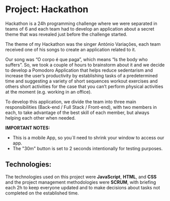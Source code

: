 <h1>Project:  Hackathon</h1>

Hackathon is a 24h programming challenge where we were separated in teams of 6 and each team had to develop an application about a secret theme that was revealed just before the challenge started.

The theme of my Hackathon was the singer António Variações, each team received one of his songs to create an application related to it.

Our song was “O corpo é que paga”, which means “Is the body who suffers”. So, we took a couple of hours to brainstorm about it and we decide to develop a Pomodoro Application that helps reduce sedentarism and increase the user’s productivity by establishing tasks of a predetermined time and suggesting a variety of short sequences workout exercises and others short activities for the case that you can’t perform physical activities at the moment (e.g. working in an office).

To develop this application, we divide the team into three main responsibilities (Back-end / Full Stack / Front-end), with two members in each, to take advantage of the best skill of each member, but always helping each other when needed.

<STRONG>IMPORTANT NOTES:</STRONG> 
 - This is a mobile App, so you´ll need to shrink your window to access our app.
 - The "30m" button is set to 2 seconds intentionally for testing purposes.

<h2> Technologies: </h2>
The technologies used on this project were <b>JavaScript</b>, <b>HTML</b>, and <b>CSS</b> and the project management methodologies were <b>SCRUM</b>, with briefing each 2h to keep everyone updated and to make decisions about tasks not completed on the established time.
